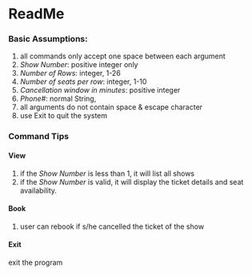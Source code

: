 # ReadMe
### Basic Assumptions:
1. all commands only accept one space between each argument
2. *Show Number*: positive integer only
3. *Number of Rows*: integer, 1-26
4. *Number of seats per row*: integer, 1-10
5. *Cancellation window in minutes*: positive integer
6. *Phone#*: normal String,
7. all arguments do not contain space & escape character
8. use Exit to quit the system

### Command Tips
#### View 
1. if the *Show Number* is less than 1, it will list all shows
2. if the *Show Number* is valid, it will display the ticket details and seat availability.

#### Book
1. user can rebook if s/he cancelled the ticket of the show

#### Exit
exit the program
